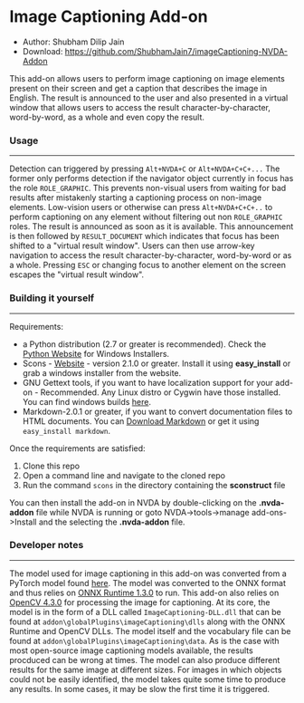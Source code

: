# Image Captioning Add-on

* Author: Shubham Dilip Jain
* Download: https://github.com/ShubhamJain7/imageCaptioning-NVDA-Addon

This add-on allows users to perform image captioning on image elements present on their screen and get a caption that describes the image in English. The result is announced to the user and also presented in a virtual window that allows users to access the result character-by-character, word-by-word, as a whole and even copy the result.

### Usage
----
Detection can triggered by pressing `Alt+NVDA+C` or `Alt+NVDA+C+C+...`
The former only performs detection if the navigator object currently in focus has the role `ROLE_GRAPHIC`. This prevents non-visual users from waiting for bad results after mistakenly starting a captioning process on non-image elements. Low-vision users or otherwise can press `Alt+NVDA+C+C+..` to perform captioning on any element without filtering out non `ROLE_GRAPHIC` roles.
The result is announced as soon as it is available. This announcement is then followed by `RESULT_DOCUMENT` which indicates that focus has been shifted to a "virtual result window". Users can then use arrow-key navigation to access the result character-by-character, word-by-word or as a whole. Pressing `ESC` or changing focus to another element on the screen escapes the "virtual result window".

### Building it yourself
----
Requirements:
* a Python distribution (2.7 or greater is recommended). Check the [Python Website](http://www.python.org) for Windows Installers.
* Scons - [Website](http://www.scons.org/) - version 2.1.0 or greater. Install it using **easy_install** or grab a windows installer from the website.
* GNU Gettext tools, if you want to have localization support for your add-on - Recommended. Any Linux distro or Cygwin have those installed. You can find windows builds [here](http://gnuwin32.sourceforge.net/downlinks/gettext.php).
* Markdown-2.0.1 or greater, if you want to convert documentation files to HTML documents. You can [Download Markdown](https://pypi.org/project/Markdown/) or get it using `easy_install markdown`.

Once the requirements are satisfied:
1. Clone this repo
2. Open a command line and navigate to the cloned repo
3. Run the command `scons` in the directory containing the **sconstruct** file

You can then install the add-on in NVDA by double-clicking on the **.nvda-addon** file while NVDA is running or goto NVDA->tools->manage add-ons->Install and the selecting the **.nvda-addon** file.


### Developer notes
----
The model used for image captioning in this add-on was converted from a PyTorch model found [here](https://github.com/yunjey/pytorch-tutorial/tree/master/tutorials/03-advanced/image_captioning). The model was converted to the ONNX format and thus relies on [ONNX Runtime 1.3.0](https://github.com/microsoft/onnxruntime) to run. This add-on also relies on [OpenCV 4.3.0](https://opencv.org/) for processing the image for captioning. At its core, the model is in the form of a DLL called `ImageCaptioning-DLL.dll` that can be found at `addon\globalPlugins\imageCaptioning\dlls` along with the ONNX Runtime and OpenCV DLLs. The model itself and the vocabulary file can be found at `addon\globalPlugins\imageCaptioning\data`. 
As is the case with most open-source image captioning models available, the results procduced can be wrong at times. The model can also produce different results for the same image at different sizes. For images in which objects could not be easily identified, the model takes quite some time to produce any results. In some cases, it may be slow the first time it is triggered.